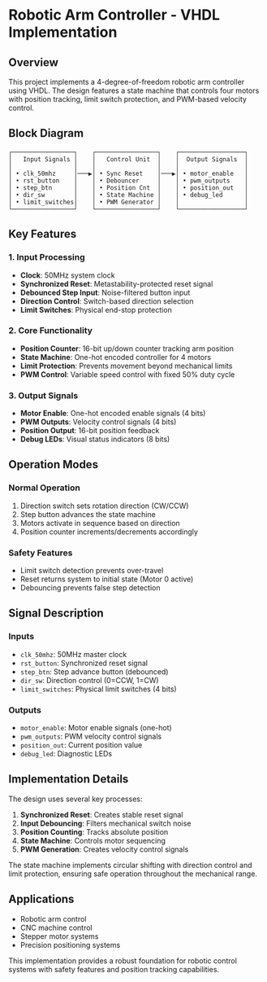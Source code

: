 # Robotic Arm Controller - VHDL Implementation

## Overview
This project implements a 4-degree-of-freedom robotic arm controller using VHDL. The design features a state machine that controls four motors with position tracking, limit switch protection, and PWM-based velocity control.

## Block Diagram
```
┌─────────────────┐    ┌─────────────────┐    ┌──────────────────┐
│   Input Signals │    │   Control Unit  │    │  Output Signals  │
│                 │    │                 │    │                  │
│ • clk_50mhz     │───▶│ • Sync Reset    │───▶│ • motor_enable   │
│ • rst_button    │    │ • Debouncer     │    │ • pwm_outputs    │
│ • step_btn      │    │ • Position Cnt  │    │ • position_out   │
│ • dir_sw        │    │ • State Machine │    │ • debug_led      │
│ • limit_switches│    │ • PWM Generator │    │                  │
└─────────────────┘    └─────────────────┘    └──────────────────┘
```

## Key Features

### 1. Input Processing
- **Clock**: 50MHz system clock
- **Synchronized Reset**: Metastability-protected reset signal
- **Debounced Step Input**: Noise-filtered button input
- **Direction Control**: Switch-based direction selection
- **Limit Switches**: Physical end-stop protection

### 2. Core Functionality
- **Position Counter**: 16-bit up/down counter tracking arm position
- **State Machine**: One-hot encoded controller for 4 motors
- **Limit Protection**: Prevents movement beyond mechanical limits
- **PWM Control**: Variable speed control with fixed 50% duty cycle

### 3. Output Signals
- **Motor Enable**: One-hot encoded enable signals (4 bits)
- **PWM Outputs**: Velocity control signals (4 bits)
- **Position Output**: 16-bit position feedback
- **Debug LEDs**: Visual status indicators (8 bits)

## Operation Modes

### Normal Operation
1. Direction switch sets rotation direction (CW/CCW)
2. Step button advances the state machine
3. Motors activate in sequence based on direction
4. Position counter increments/decrements accordingly

### Safety Features
- Limit switch detection prevents over-travel
- Reset returns system to initial state (Motor 0 active)
- Debouncing prevents false step detection

## Signal Description

### Inputs
- `clk_50mhz`: 50MHz master clock
- `rst_button`: Synchronized reset signal
- `step_btn`: Step advance button (debounced)
- `dir_sw`: Direction control (0=CCW, 1=CW)
- `limit_switches`: Physical limit switches (4 bits)

### Outputs
- `motor_enable`: Motor enable signals (one-hot)
- `pwm_outputs`: PWM velocity control signals
- `position_out`: Current position value
- `debug_led`: Diagnostic LEDs

## Implementation Details

The design uses several key processes:
1. **Synchronized Reset**: Creates stable reset signal
2. **Input Debouncing**: Filters mechanical switch noise
3. **Position Counting**: Tracks absolute position
4. **State Machine**: Controls motor sequencing
5. **PWM Generation**: Creates velocity control signals

The state machine implements circular shifting with direction control and limit protection, ensuring safe operation throughout the mechanical range.

## Applications
- Robotic arm control
- CNC machine control
- Stepper motor systems
- Precision positioning systems

This implementation provides a robust foundation for robotic control systems with safety features and position tracking capabilities.
